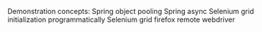 Demonstration concepts:
Spring object pooling
Spring async
Selenium grid initialization programmatically
Selenium grid firefox remote webdriver